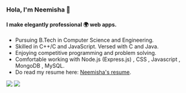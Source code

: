 ### Hola, I'm Neemisha  👋

<!--
*Neem08/Neem08* is a ✨ special ✨ repository because its README.md (this file) appears on your GitHub profile.

Here are some ideas to get you started:

- 🔭 I’m currently working on ...
- 🌱 I’m currently learning ...
- 👯 I’m looking to collaborate on ...
- 🤔 I’m looking for help with ...
- 💬 Ask me about ...
- 📫 How to reach me: ...
- 😄 Pronouns: ...
- ⚡ Fun fact: ...
-->
 #### I make elegantly professional 🌍 web apps.
 - Pursuing B.Tech in Computer Science and Engineering.
 - Skilled in C++/C and JavaScript. Versed with C and Java.
 - Enjoying competitive programming and problem solving.
 - Comfortable working with Node.js (Express.js) , CSS , Javascript , MongoDB , MySQL.
 - Do read my resume here: [Neemisha's resume](https://drive.google.com/file/d/15uX_GJJN9Tx8DObB_gNCIMCTz8O85K7Y/view?usp=sharing).



<img src="https://github-readme-stats.vercel.app/api?username=Neem08&&show_icons=true&title_color=ffffff&icon_color=bb2acf&text_color=daf7dc&bg_color=151515">
<img src="https://github-readme-stats.vercel.app/api/top-langs/?username=Neem08&layout=compact">
